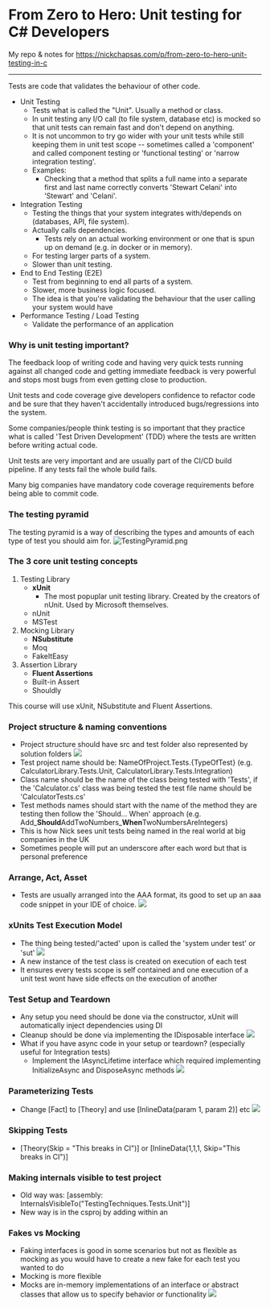 ﻿# From Zero to Hero: Unit testing for C# Developers
My repo & notes for https://nickchapsas.com/p/from-zero-to-hero-unit-testing-in-c

---

Tests are code that validates the behaviour of other code.

- Unit Testing
  - Tests what is called the "Unit". Usually a method or class.
  - In unit testing any I/O call (to file system, database etc) is mocked so that unit tests can remain fast and don't depend on anything.
  - It is not uncommon to try go wider with your unit tests while still keeping them in unit test scope -- sometimes called a 'component' and called component testing or 'functional testing' or 'narrow integration testing'.
  - Examples:
    - Checking that a method that splits a full name into a separate first and last name correctly converts 'Stewart Celani' into 'Stewart' and 'Celani'.
- Integration Testing
  - Testing the things that your system integrates with/depends on (databases, API, file system).
  - Actually calls dependencies.
    - Tests rely on an actual working environment or one that is spun up on demand (e.g. in docker or in memory).
  - For testing larger parts of a system.
  - Slower than unit testing.
- End to End Testing (E2E)
  - Test from beginning to end all parts of a system.
  - Slower, more business logic focused.
  - The idea is that you're validating the behaviour that the user calling your system would have
- Performance Testing / Load Testing
  - Validate the performance of an application

### Why is unit testing important?
The feedback loop of writing code and having very quick tests running against all changed code and getting immediate feedback is very powerful and stops most bugs from even getting close to production. 

Unit tests and code coverage give developers confidence to refactor code and be sure that they haven't accidentally introduced bugs/regressions into the system.

Some companies/people think testing is so important that they practice what is called 'Test Driven Development' (TDD) where the tests are written before writing actual code.

Unit tests are very important and are usually part of the CI/CD build pipeline. If any tests fail the whole build fails.

Many big companies have mandatory code coverage requirements before being able to commit code.

### The testing pyramid
The testing pyramid is a way of describing the types and amounts of each type of test you should aim for.
![TestingPyramid.png](TestingPyramid.png)

### The 3 core unit testing concepts
1. Testing Library
   - **xUnit** 
     - The most popuplar unit testing library. Created by the creators of nUnit. Used by Microsoft themselves.
   - nUnit
   - MSTest
2. Mocking Library
   - **NSubstitute**
   - Moq
   - FakeItEasy
3. Assertion Library
   - **Fluent Assertions**
   - Built-in Assert 
   - Shouldly

This course will use xUnit, NSubstitute and Fluent Assertions.


### Project structure & naming conventions
- Project structure should have src and test folder also represented by solution folders
![](ProjectStructure.png)
- Test project name should be: NameOfProject.Tests.{TypeOfTest} (e.g. CalculatorLibrary.Tests.Unit, CalculatorLibrary.Tests.Integration)
- Class name should be the name of the class being tested with 'Tests', if the 'Calculator.cs' class was being tested the test file name should be 'CalculatorTests.cs'
- Test methods names should start with the name of the method they are testing then follow the 'Should... When' approach (e.g. Add_**Should**AddTwoNumbers_**When**TwoNumbersAreIntegers)
- This is how Nick sees unit tests being named in the real world at big companies in the UK
- Sometimes people will put an underscore after each word but that is personal preference

### Arrange, Act, Asset
- Tests are usually arranged into the AAA format, its good to set up an aaa code snippet in your IDE of choice.
![](ArrangeActAssert.png)

### xUnits Test Execution Model
- The thing being tested/'acted' upon is called the 'system under test' or 'sut'
![](SystemUnderTest.png)
- A new instance of the test class is created on execution of each test
- It ensures every tests scope is self contained and one execution of a unit test wont have side effects on the execution of another

### Test Setup and Teardown
- Any setup you need should be done via the constructor, xUnit will automatically inject dependencies using DI
- Cleanup should be done via implementing the IDisposable interface
![](TestSetupAndTeardown.png)
- What if you have async code in your setup or teardown? (especially useful for Integration tests)
  - Implement the IAsyncLifetime interface which required implementing InitializeAsync and DisposeAsync methods
![](TestSetupAndTeardownAsync.png)

### Parameterizing Tests
- Change [Fact] to [Theory] and use [InlineData(param 1, param 2)] etc
![](TheoryWithInlineData.png)

### Skipping Tests
- [Theory(Skip = "This breaks in CI")] or [InlineData(1,1,1, Skip="This breaks in CI")]

### Making internals visible to test project
- Old way was: [assembly: InternalsVisibleTo("TestingTechniques.Tests.Unit")]
- New way is in the csproj by adding <InternalsVisibleTo Include="TestingTechniques.Tests.Unit"/> within an <ItemGroup>

### Fakes vs Mocking
- Faking interfaces is good in some scenarios but not as flexible as mocking as you would have to create a new fake for each test you wanted to do
- Mocking is more flexible
- Mocks are in-memory implementations of an interface or abstract classes that allow us to specify behavior or functionality
![](MockingWithNSubstitute.png)
